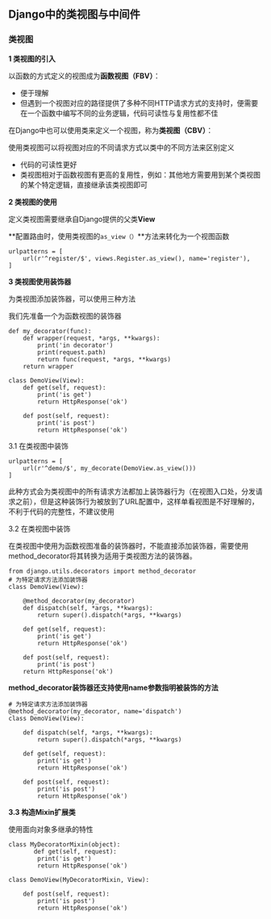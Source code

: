 ## Django中的类视图与中间件
### 类视图
**1 类视图的引入**

以函数的方式定义的视图成为**函数视图（FBV）**：

+ 便于理解
+ 但遇到一个视图对应的路径提供了多种不同HTTP请求方式的支持时，便需要在一个函数中编写不同的业务逻辑，代码可读性与复用性都不佳

在Django中也可以使用类来定义一个视图，称为**类视图（CBV）**：

使用类视图可以将视图对应的不同请求方式以类中的不同方法来区别定义

+ 代码的可读性更好
+ 类视图相对于函数视图有更高的复用性，例如：其他地方需要用到某个类视图的某个特定逻辑，直接继承该类视图即可

**2 类视图的使用**

定义类视图需要继承自Django提供的父类**View**

**配置路由时，使用类视图的`as_view（）`**方法来转化为一个视图函数

	urlpatterns = [
	    url(r'^register/$', views.Register.as_view(), name='register'),
	]
**3 类视图使用装饰器**

为类视图添加装饰器，可以使用三种方法

我们先准备一个为函数视图的装饰器

	def my_decorator(func):
		def wrapper(request, *args, **kwargs):
			print('in decorator')
			print(request.path)
			return func(request, *args, **kwargs)
		return wrapper
	
	class DemoView(View):
	    def get(self, request):
	        print('is get')
	        return HttpResponse('ok')
	
	    def post(self, request):
	        print('is post')
	        return HttpResponse('ok')

3.1 在类视图中装饰

	urlpatterns = [
	    url(r'^demo/$', my_decorate(DemoView.as_view()))
	]
	
此种方式会为类视图中的所有请求方法都加上装饰器行为（在视图入口处，分发请求之前），但是这种装饰行为被放到了URL配置中，这样单看视图是不好理解的，不利于代码的完整性，不建议使用

3.2 在类视图中装饰

在类视图中使用为函数视图准备的装饰器时，不能直接添加装饰器，需要使用method_decorator将其转换为适用于类视图方法的装饰器。

	from django.utils.decorators import method_decorator    
	# 为特定请求方法添加装饰器
	class DemoView(View):
	
	    @method_decorator(my_decorator)
	    def dispatch(self, *args, **kwargs):
	        return super().dispatch(*args, **kwargs)
	
	    def get(self, request):
	        print('is get')
	        return HttpResponse('ok')
	
	    def post(self, request):
	        print('is post')
        return HttpResponse('ok')
        
**method_decorator装饰器还支持使用name参数指明被装饰的方法**

	# 为特定请求方法添加装饰器
	@method_decorator(my_decorator, name='dispatch')
	class DemoView(View):
	
	    def dispatch(self, *args, **kwargs):
	        return super().dispatch(*args, **kwargs)
	
	    def get(self, request):
	        print('is get')
	        return HttpResponse('ok')
	
	    def post(self, request):
	        print('is post')
	        return HttpResponse('ok')
	        
**3.3 构造Mixin扩展类**

使用面向对象多继承的特性

	class MyDecoratorMixin(object):
	       def get(self, request):
	        print('is get')
	        return HttpResponse('ok')
	
	class DemoView(MyDecoratorMixin, View):
	
	    def post(self, request):
	        print('is post')
	        return HttpResponse('ok')
	        
	        
